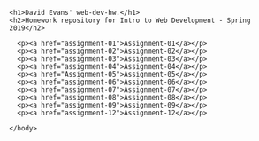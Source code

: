 <html>
  <body>

    <h1>David Evans' web-dev-hw.</h1>
    <h2>Homework repository for Intro to Web Development - Spring 2019</h2>

      <p><a href="assignment-01">Assignment-01</a></p>
      <p><a href="assignment-02">Assignment-02</a></p>
      <p><a href="assignment-03">Assignment-03</a></p>
      <p><a href="assignment-04">Assignment-04</a></p>
      <p><a href="Assignment-05">Assignment-05</a></p>
      <p><a href="assignment-06">Assignment-06</a></p>
      <p><a href="assignment-07">Assignment-07</a></p>
      <p><a href="assignment-08">Assignment-08</a></p>
      <p><a href="assignment-09">Assignment-09</a></p>
      <p><a href="assignment-12">Assignment-12</a></p>

    </body>
</html>
